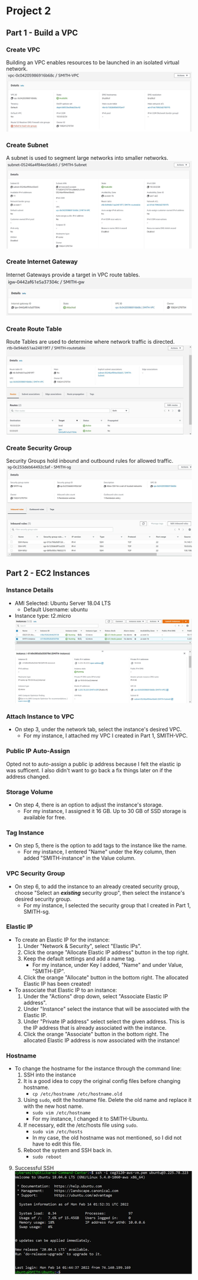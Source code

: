 # Project 2

## Part 1 - Build a VPC

### Create VPC   
Building an VPC enables resources to be launched in an isolated virtual network. 
![SMITH-VPC created](https://github.com/WSU-kduncan/ceg3120-cybersmith-22/blob/main/Projects/Project2/images/vpc.JPG)

### Create Subnet   
A subnet is used to segment large networks into smaller networks. 
![SMITH-Subnet created](https://github.com/WSU-kduncan/ceg3120-cybersmith-22/blob/main/Projects/Project2/images/subnet.JPG)

### Create Internet Gateway   
Internet Gateways provide a target in VPC route tables.
![SMITH-gw created](https://github.com/WSU-kduncan/ceg3120-cybersmith-22/blob/main/Projects/Project2/images/gw.JPG)

### Create Route Table   
Route Tables are used to determine where network traffic is directed. 
![SMITH-routetable created](https://github.com/WSU-kduncan/ceg3120-cybersmith-22/blob/main/Projects/Project2/images/rt.JPG)

### Create Security Group   
Security Groups hold inbound and outbound rules for allowed traffic. 
![SMITH-sg created](https://github.com/WSU-kduncan/ceg3120-cybersmith-22/blob/main/Projects/Project2/images/sg_full.JPG)


## Part 2 - EC2 Instances
### Instance Details  
- AMI Selected: Ubuntu Server 18.04 LTS 
  - Default Username: ubuntu
- Instance type: t2.micro 
![instance details](https://github.com/WSU-kduncan/ceg3120-cybersmith-22/blob/main/Projects/Project2/images/instance.JPG)

### Attach Instance to VPC   
- On step 3, under the network tab, select the instance's desired VPC.  
  - For my instance, I attached my VPC I created in Part 1, SMITH-VPC.

### Public IP Auto-Assign   
Opted not to auto-assign a public ip address because I felt the elastic ip was sufficent. I also didn't want to go back a fix things later on if the address changed.  

### Storage Volume   
- On step 4, there is an option to adjust the instance's storage. 
  - For my instance, I assigned it 16 GB. Up to 30 GB of SSD storage is available for free.  

### Tag Instance   
- On step 5, there is the option to add tags to the instance like the name. 
  - For my instance, I entered "Name" under the Key column, then added "SMITH-instance" in the Value column.  

### VPC Security Group   
- On step 6, to add the instance to an already created security group, choose "Select an ***existing*** security group", then select the instance's desired security group. 
  - For my instance, I selected the security group that I created in Part 1, SMITH-sg.  

### Elastic IP   
- To create an Elastic IP for the instance:   
    1.  Under "Network & Security", select "Elastic IPs".  
    2.  Click the orange "Allocate Elastic IP address" button in the top right.   
    3. Keep the default settings and add a name tag.   
        - For my instance, under Key I added, "Name" and under Value, "SMITH-EIP".   
    4. Click the orange "Allocate" button in the bottom right. The allocated Elastic IP has been created! 
- To associate that Elastic IP to an instance: 
    1. Under the "Actions" drop down, select "Associate Elastic IP address".  
    2. Under "Instance" select the instance that will be associated with the Elastic IP.   
    3. Under "Private IP address" select select the given address. This is the IP address that is already associated with the instance.  
    4. Click the orange "Associate" button in the bottom right. The allocated Elastic IP address is now associated with the instance!

### Hostname   
- To change the hostname for the instance through the command line:   
    1. SSH into the instance
    2. It is a good idea to copy the original config files before changing hostname.   
        - `cp /etc/hostname /etc/hostname.old`
    3. Using `sudo`, edit the hostname file. Delete the old name and replace it with the new host name.   
        - `sudo vim /etc/hostname`   
        - For my instance, I changed it to SMITH-Ubuntu.   
    4. If necessary, edit the /etc/hosts file using `sudo`.   
        - `sudo vim /etc/hosts`   
        - In my case, the old hostname was not mentioned, so I did not have to edit this file. 
    5. Reboot the system and SSH back in. 
        - `sudo reboot` 

9. Successful SSH   
![successful SSH](https://github.com/WSU-kduncan/ceg3120-cybersmith-22/blob/main/Projects/Project2/images/ssh_hostname.JPG)